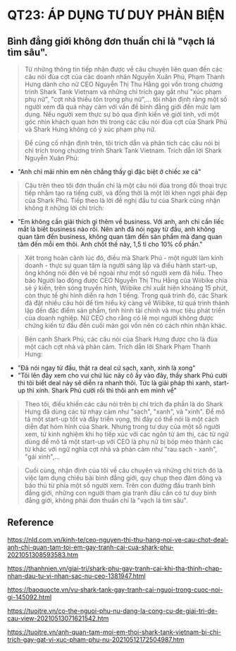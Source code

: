 # QT23: ÁP DỤNG TƯ DUY PHẢN BIỆN

## Bình đẳng giới không đơn thuần chỉ là "vạch lá tìm sâu".

> Từ những thông tin tiếp nhận được về câu chuyện liên quan đến các câu nói đùa cợt của các doanh nhân Nguyễn Xuân Phú, Phạm Thanh Hưng dành
cho nữ CEO Nguyễn Thị Thu Hằng gọi vốn trong chương trình Shark Tank Vietnam và những chỉ trích gay gắt như "xúc phạm phụ nữ", "cợt nhả thiếu 
tôn trọng phụ nữ",... tôi nhận định rằng một số người xem đã quá nhạy cảm với vấn đề bình đẳng giới đến mức lạm dụng. 
Nếu người xem thực sự bỏ qua định kiến về giới tính, với một góc nhìn khách quan hơn thì trong các câu nói đùa cợt của Shark Phú và Shark Hưng 
không có ý xúc phạm phụ nữ.

> Để củng cố nhận định trên, tôi trích dẫn và phân tích các câu nói bị chỉ trích trong chương trình Shark Tank Vietnam. Trích dẫn lời Shark Nguyễn Xuân Phú: 

- "Anh chỉ mãi nhìn em nên chẳng thấy gì đặc biệt ở chiếc xe cả"

> Câu trên theo tôi đơn thuần chỉ là một câu nói đùa trong đối thoại trực tiếp nhằm tạo ra tiếng cười, và đồng thời là một lời khen ngợi phái đẹp của Shark Phú. Tiếp theo là lời đề nghị đầu tư của Shark cũng nhận không ít những lời chỉ trích: 

- "Em không cần giải thích gì thêm về business. Với anh, anh chỉ cần liếc mắt là biết business nào rồi. Nên anh đã nói ngay từ đầu, anh không quan tâm đến business, không quan tâm đến sản phẩm mà đang quan tâm đến mỗi em thôi. Anh chốt thế này, 1,5 tỉ cho 10% cổ phần."

> Xét trong hoàn cảnh lúc đó, điều mà Shark Phú - một người làm kinh doanh - thực sự quan tâm là người sáng lập và điều hành start-up, ông không nói đến vẻ bề ngoài như một số người xem đã hiểu. Theo báo Người lao động được CEO Nguyễn Thị Thu Hằng của Wiibike chia sẻ ý kiến, trên sóng truyền hình, Wiibike chỉ xuất hiện khoảng 15 phút, còn thực tế ghi hình diễn ra hơn 1 tiếng. Trong quá trình đó, các Shark đã đặt nhiều câu hỏi để tìm hiểu kỹ càng về Wiibike, từ quá trình thành lập đến đặc điểm sản phẩm, tình hình tài chính và mục tiêu phát triển của doanh nghiệp. Nữ CEO cho rằng có lẽ mọi người không được chứng kiến từ đầu đến cuối màn gọi vốn nên có cách nhìn nhận khác.

> Bên cạnh Shark Phú, các câu nói của Shark Hưng được cho là đùa một cách cợt nhả và phản cảm. Trích dẫn lời Shark Phạm Thanh Hưng:

- "Đã nói ngay từ đầu, thật ra deal cứ sạch, xanh, xinh là xong"
- "Tôi lên đây xem cho vui chứ lúc nãy cô ấy vào đây, thấy shark Phú cười thì tôi biết deal này sẽ diễn ra nhanh thôi. Tức là giải pháp thì xanh, start-up thì xinh. Shark Phú cười rồi thì thôi anh em mình về"

> Theo tôi, điều khiến các câu nói trên bị chỉ trích đa phần là do Shark Hưng đã dùng các từ nhạy cảm như "sạch", "xanh", và "xinh". Để mô tả một start-up tốt và 
đầy triển vọng, thì đây có thể nói là một cách diễn đạt hóm hỉnh của Shark. Nhưng trong tư duy của một số người xem, từ kinh nghiệm khi họ tiếp xúc với các ngôn từ ám thị, các từ ngữ dùng để mô tả một start-up với CEO là phụ nữ bị bóp méo thành các từ khác với ngữ nghĩa cợt nhả và phản cảm như "rau sạch - xanh", "gái xinh",...

> Cuối cùng, nhận định của tôi về câu chuyện và những chỉ trích đó là việc lạm dụng chiêu bài bình đẳng giới, quy chụp theo đám đông và bảo thủ từ phía một số người xem. Trên con đường đấu tranh bình đẳng giới, những con người tham gia tranh đấu cần có tư duy bình đẳng giới, không phải đơn thuần chỉ là "vạch lá tìm sâu".

## Reference

https://nld.com.vn/kinh-te/ceo-nguyen-thi-thu-hang-noi-ve-cau-chot-deal-anh-chi-quan-tam-toi-em-gay-tranh-cai-cua-shark-phu-2021051308593583.htm

https://thanhnien.vn/giai-tri/shark-phu-gay-tranh-cai-khi-tha-thinh-chap-nhan-dau-tu-vi-nhan-sac-nu-ceo-1381947.html

https://baoquocte.vn/vu-shark-tank-gay-tranh-cai-nguoi-trong-cuoc-noi-gi-145092.html

https://tuoitre.vn/co-the-nguoi-phu-nu-dang-la-cong-cu-de-giai-tri-de-cau-view-20210513071621542.htm

https://tuoitre.vn/anh-quan-tam-moi-em-thoi-shark-tank-vietnam-bi-chi-trich-gay-gat-vi-xuc-pham-phu-nu-20210512172504987.htm

